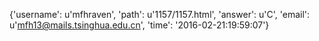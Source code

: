 {'username': u'mfhraven', 'path': u'1157/1157.html', 'answer': u'C', 'email': u'mfh13@mails.tsinghua.edu.cn', 'time': '2016-02-21:19:59:07'}